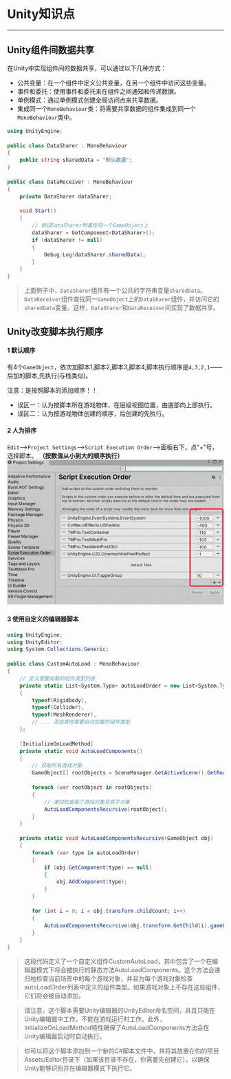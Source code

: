# Unity知识点

----
## Unity组件间数据共享
在Unity中实现组件间的数据共享，可以通过以下几种方式：
  * 公共变量：在一个组件中定义公共变量，在另一个组件中访问这些变量。
  * 事件和委托：使用事件和委托来在组件之间通知和传递数据。
  * 单例模式：通过单例模式创建全局访问点来共享数据。
  * 集成同一个`MonoBehaviour`类：将需要共享数据的组件集成到同一个`MonoBehaviour`类中。

```csharp
using UnityEngine;
 
public class DataSharer : MonoBehaviour
{
    public string sharedData = "默认数据";
}
 
public class DataReceiver : MonoBehaviour
{
    private DataSharer dataSharer;
 
    void Start()
    {
        // 假设DataSharer附着在同一个GameObject上
        dataSharer = GetComponent<DataSharer>();
        if (dataSharer != null)
        {
            Debug.Log(dataSharer.sharedData);
        }
    }
}
```
>上面例子中，`DataSharer`组件有一个公共的字符串变量`sharedData`。`DataReceiver`组件查找同一`GameObject`上的`DataSharer`组件，并访问它的`sharedData`变量。这样，`DataSharer`和`DataReceiver`间实现了数据共享。


## Unity改变脚本执行顺序

#### 1 默认顺序
有4个`GameObject`，依次加脚本1,脚本2,脚本3,脚本4,脚本执行顺序是`4,3,2,1`——后加的脚本,先执行(与栈类似)。

注意：是按照脚本的添加顺序！！
  * 误区一：认为按脚本所在游戏物体，在层级视图位置，由底部向上部执行。
  * 误区二：认为按游戏物体创建的顺序，后创建的先执行。

#### 2 人为排序
`Edit`——>`Project Settings`——>`Script Execution Order`——>面板右下，点“+”号，选择脚本。
**（按数值从小到大的顺序执行）**
![Script Execution Order](image/Uity_Script_Execution_Order.jpg)

#### 3 使用自定义的编辑器脚本
```csharp
using UnityEngine;
using UnityEditor;
using System.Collections.Generic;
 
public class CustomAutoLoad : MonoBehaviour
{
    // 定义需要加载的组件类型列表
    private static List<System.Type> autoLoadOrder = new List<System.Type>()
    {
        typeof(Rigidbody),
        typeof(Collider),
        typeof(MeshRenderer),
        // ... 添加其他需要自动加载的组件类型
    };
 
    [InitializeOnLoadMethod]
    private static void AutoLoadComponents()
    {
        // 获取所有游戏对象
        GameObject[] rootObjects = SceneManager.GetActiveScene().GetRootGameObjects();
 
        foreach (var rootObject in rootObjects)
        {
            // 递归检查每个游戏对象及其子对象
            AutoLoadComponentsRecursive(rootObject);
        }
    }
 
    private static void AutoLoadComponentsRecursive(GameObject obj)
    {
        foreach (var type in autoLoadOrder)
        {
            if (obj.GetComponent(type) == null)
            {
                obj.AddComponent(type);
            }
        }
 
        for (int i = 0; i < obj.transform.childCount; i++)
        {
            AutoLoadComponentsRecursive(obj.transform.GetChild(i).gameObject);
        }
    }
}
```
>这段代码定义了一个自定义组件CustomAutoLoad，其中包含了一个在编辑器模式下将会被执行的静态方法AutoLoadComponents。这个方法会递归地检查当前场景中的每个游戏对象，并且为每个游戏对象检查autoLoadOrder列表中定义的组件类型。如果游戏对象上不存在这些组件，它们将会被自动添加。

>请注意，这个脚本需要Unity编辑器的UnityEditor命名空间，并且只能在Unity编辑器中工作，不能在游戏运行时工作。此外，InitializeOnLoadMethod特性确保了AutoLoadComponents方法会在Unity编辑器启动时自动执行。

>你可以将这个脚本添加到一个新的C#脚本文件中，并将其放置在你的项目Assets/Editor目录下（如果该目录不存在，你需要先创建它），以确保Unity能够识别并在编辑器模式下执行它。